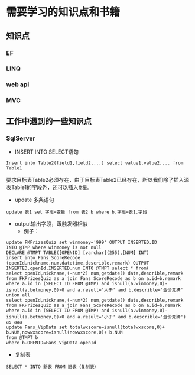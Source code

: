 需要学习的知识点和书籍
======
## 知识点

### EF

### LINQ

### web api

### MVC

## 工作中遇到的一些知识点

### SqlServer
+ INSERT INTO SELECT语句
```
Insert into Table2(field1,field2,...) select value1,value2,... from Table1
```
要求目标表Table2必须存在，由于目标表Table2已经存在，所以我们除了插入源表Table1的字段外，还可以插入`常量`。
+ update 多条语句
```
update 表1 set 字段=变量 from 表2 b where b.字段=表1.字段
```
+ output输出字段，跟触发器相似
  + 例子：<br>
```DECLARE @TMP TABLE(ID INT) 
update FKPrizesQuiz set winmoney='999' OUTPUT INSERTED.ID  
INTO @TMP where winmoney is not null
DECLARE @TMPT TABLE([OPENID] [varchar](255),[NUM] INT) 
insert into Fans_ScoreRecode (openId,nickname,num,datetime,describle,remark) OUTPUT INSERTED.openId,INSERTED.num INTO @TMPT select * from(
select openId,nickname,(-num*2) num,getdate() date,describle,remark from FKPrizesQuiz as a join Fans_ScoreRecode as b on a.id=b.remark where a.id in (SELECT ID FROM @TMP) and isnull(a.winmoney,0)-isnull(a.betmoney,0)>0 and a.result='大于' and b.describle='金价竞猜'
union all
select openId,nickname,(-num*2) num,getdate() date,describle,remark from FKPrizesQuiz as a join Fans_ScoreRecode as b on a.id=b.remark where a.id in (SELECT ID FROM @TMP) and isnull(a.winmoney,0)-isnull(a.betmoney,0)<0 and a.result='小于' and b.describle='金价竞猜') as aaa 
update Fans_VipData set totalwxscore=isnull(totalwxscore,0)+ b.NUM,nowwxscore=isnull(nowwxscore,0)+ b.NUM
from @TMPT b
where b.OPENID=Fans_VipData.openId
```
+ 复制表
```
SELECT * INTO 新表 FROM 旧表（复制表）
```
